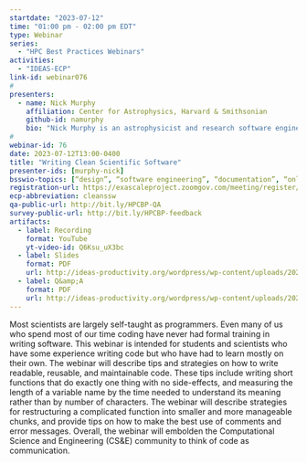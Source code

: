 ```yaml
---
startdate: "2023-07-12"
time: "01:00 pm - 02:00 pm EDT"
type: Webinar
series:
  - "HPC Best Practices Webinars"
activities:
  - "IDEAS-ECP"
link-id: webinar076
#
presenters:
  - name: Nick Murphy
    affiliation: Center for Astrophysics, Harvard & Smithsonian
    github-id: namurphy
    bio: "Nick Murphy is an astrophysicist and research software engineer at the Center for Astrophysics in Cambridge, Massachusetts.  Nick attended the University of Michigan as an undergraduate before heading to the University of Wisconsin for graduate school in astronomy.  Most of Nick’s research has involved simulating plasma processes in the solar atmosphere. Nick co-founded the American Astronomical Society’s Working Group on Accessibility and Disability, and is now a member of the APS Division of Plasma Physics Diversity Equity and Inclusion Organizing Collective Committee.  Nick is one of the core contributors to PlasmaPy: an open source Python package for plasma research and education."
#
webinar-id: 76
date: 2023-07-12T13:00-0400
title: "Writing Clean Scientific Software"
presenter-ids: [murphy-nick]
bsswio-topics: [“design”, “software engineering”, “documentation”, “online learning”]
registration-url: https://exascaleproject.zoomgov.com/meeting/register/vJItf-6gqjMiGLu78K17z3fJECNl3pNZWSs
ecp-abbreviation: cleanssw
qa-public-url: http://bit.ly/HPCBP-QA
survey-public-url: http://bit.ly/HPCBP-feedback
artifacts:
  - label: Recording
    format: YouTube
    yt-video-id: Q6Ksu_uX3bc
  - label: Slides
    format: PDF
    url: http://ideas-productivity.org/wordpress/wp-content/uploads/2023/07/hpcbp-076-cleanssw.pdf
  - label: Q&amp;A
    format: PDF
    url: http://ideas-productivity.org/wordpress/wp-content/uploads/2023/07/hpcbp-076-cleanssw-qa.pdf
---
```

Most scientists are largely self-taught as programmers. Even many of us who spend most of our time coding have never had formal training in writing software. This webinar is intended for students and scientists who have some experience writing code but who have had to learn mostly on their own. The webinar will describe tips and strategies on how to write readable, reusable, and maintainable code. These tips include writing short functions that do exactly one thing with no side-effects, and measuring the length of a variable name by the time needed to understand its meaning rather than by number of characters. The webinar will describe strategies for restructuring a complicated function into smaller and more manageable chunks, and provide tips on how to make the best use of comments and error messages. Overall, the webinar will embolden the Computational Science and Engineering (CS&E) community to think of code as communication.
